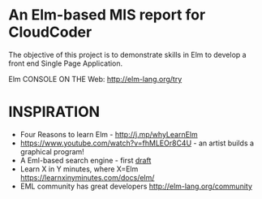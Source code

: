 # An Elm-based MIS report for CloudCoder 

The objective of this project is to demonstrate skills in Elm 
to develop a front end Single Page Application. 

Elm CONSOLE ON THE Web: http://elm-lang.org/try


# INSPIRATION 
- Four Reasons to learn Elm - http://j.mp/whyLearnElm
- https://www.youtube.com/watch?v=fhMLEOr8C4U - an artist builds a graphical program! 
- A Eml-based search engine - first [draft](/search.eml.md)
- Learn X in Y minutes, where X=Elm https://learnxinyminutes.com/docs/elm/
- EML community has great developers http://elm-lang.org/community


